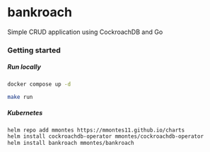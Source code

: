 # bankroach
Simple CRUD application using CockroachDB and Go

### Getting started
##### Run locally
```bash
docker compose up -d
```
```bash
make run
```
##### Kubernetes
```bash
helm repo add mmontes https://mmontes11.github.io/charts
helm install cockroachdb-operator mmontes/cockroachdb-operator 
helm install bankroach mmontes/bankroach 
```
